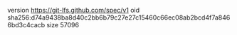 version https://git-lfs.github.com/spec/v1
oid sha256:d74a9438ba8d40c2bb6b79c27e27c15460c66ec08ab2bcd4f7a8466bd3c4cacb
size 57096
